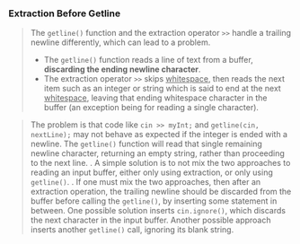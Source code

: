 

### Extraction Before Getline

> The `getline()` function and the extraction operator `>>` handle a trailing newline differently, which can lead to a problem.
>
> - The `getline()` function reads a line of text from a buffer, **discarding the ending newline character**.
> - The extraction operator `>>` skips <u>whitespace</u>, then reads the next item such as an integer or string which is said to end at the next <u>whitespace</u>, leaving that ending whitespace character in the buffer (an exception being for reading a single character).

> The problem is that code like `cin >> myInt;` and `getline(cin, nextLine);` may not behave as expected if the integer is ended with a newline. The `getline()` function will read that single remaining newline character, returning an empty string, rather than proceeding to the next line.
> .
> A simple solution is to not mix the two approaches to reading an input buffer, either only using extraction, or only using `getline()`.
> .
> If one must mix the two approaches, then after an extraction operation, the trailing newline should be discarded from the buffer before calling the `getline()`, by inserting some statement in between. One possible solution inserts `cin.ignore()`, which discards the next character in the input buffer. Another possible approach inserts another `getline()` call, ignoring its blank string.
